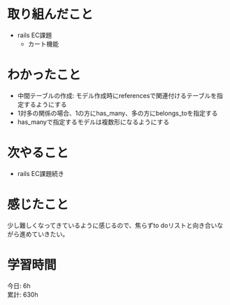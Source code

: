 # 取り組んだこと       
- rails EC課題
  - カート機能    
# わかったこと  
- 中間テーブルの作成: モデル作成時にreferencesで関連付けるテーブルを指定するようにする   
- 1対多の関係の場合、1の方にhas_many、多の方にbelongs_toを指定する  
- has_manyで指定するモデルは複数形になるようにする  
# 次やること  
- rails EC課題続き
# 感じたこと  
少し難しくなってきているように感じるので、焦らずto doリストと向き合いながら進めていきたい。  
# 学習時間  
今日: 6h               
累計: 630h                    
